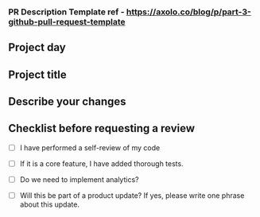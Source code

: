 ### PR Description Template ref - https://axolo.co/blog/p/part-3-github-pull-request-template

## Project day

## Project title

## Describe your changes

## Checklist before requesting a review
- [ ] I have performed a self-review of my code
- [ ] If it is a core feature, I have added thorough tests.
- [ ] Do we need to implement analytics?
- [ ] Will this be part of a product update? If yes, please write one phrase about this update.

